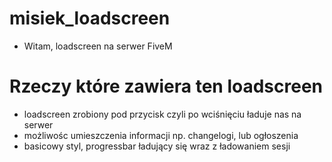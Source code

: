 # misiek_loadscreen

- Witam, loadscreen na serwer FiveM

# Rzeczy które zawiera ten loadscreen
- loadscreen zrobiony pod przycisk czyli po wciśnięciu ładuje nas na serwer
- możliwośc umieszczenia informacji np. changelogi, lub ogłoszenia
- basicowy styl, progressbar ładujący się wraz z ładowaniem sesji
